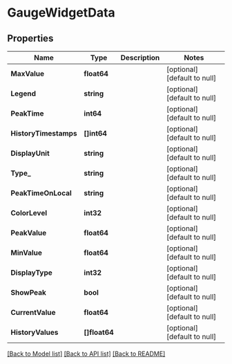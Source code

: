 # GaugeWidgetData

## Properties
Name | Type | Description | Notes
------------ | ------------- | ------------- | -------------
**MaxValue** | **float64** |  | [optional] [default to null]
**Legend** | **string** |  | [optional] [default to null]
**PeakTime** | **int64** |  | [optional] [default to null]
**HistoryTimestamps** | **[]int64** |  | [optional] [default to null]
**DisplayUnit** | **string** |  | [optional] [default to null]
**Type_** | **string** |  | [optional] [default to null]
**PeakTimeOnLocal** | **string** |  | [optional] [default to null]
**ColorLevel** | **int32** |  | [optional] [default to null]
**PeakValue** | **float64** |  | [optional] [default to null]
**MinValue** | **float64** |  | [optional] [default to null]
**DisplayType** | **int32** |  | [optional] [default to null]
**ShowPeak** | **bool** |  | [optional] [default to null]
**CurrentValue** | **float64** |  | [optional] [default to null]
**HistoryValues** | **[]float64** |  | [optional] [default to null]

[[Back to Model list]](../README.md#documentation-for-models) [[Back to API list]](../README.md#documentation-for-api-endpoints) [[Back to README]](../README.md)



